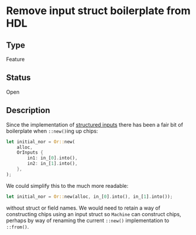 # Remove input struct boilerplate from HDL

## Type

Feature

## Status

Open

## Description

Since the implementation of [structured inputs](../docs/adr/structured-inputs-outputs.md)
there has been a fair bit of boilerplate when `::new()`ing up chips:

```rust
let initial_nor = Or::new(
    alloc,
    OrInputs {
        in1: in_[0].into(),
        in2: in_[1].into(),
    },
);
```

We could simplify this to the much more readable:

```rust
let initial_nor = Or::new(alloc, in_[0].into(), in_[1].into());
```

without struct or field names. We would need to retain a way of constructing
chips using an input struct so `Machine` can construct chips, perhaps by way
of renaming the current `::new()` implementation to `::from()`.